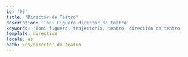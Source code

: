 ```yaml
---
id: '06'
title: 'Director de Teatro'
description: 'Toni Figuera director de teatro'
keywords: 'Toni figuera, trajectoria, teatro, dirección de teatro'
template: direction
locale: es
path: /es/director-de-teatro
---
```

